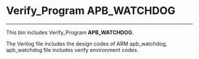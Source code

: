 # Verify_Program APB_WATCHDOG
___
This bin includes Verify_Program __APB_WATCHDOG__.

The Verilog file includes the design codes of ARM apb_watchdog, apb_watchdog file includes verify environment codes.
